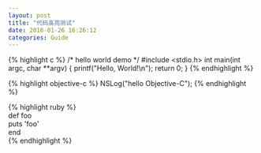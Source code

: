 ```yaml
---
layout: post
title: "代码高亮测试"
date: 2016-01-26 16:26:12
categories: Guide
---
```

{% highlight c %}
/* hello world demo */
#include <stdio.h>
int main(int argc, char **argv)
{
    printf("Hello, World!\n");
    return 0;
}
{% endhighlight %}

{% highlight objective-c %}
NSLog("hello Objective-C"); 
{% endhighlight %}

{% highlight ruby %}  
def foo  
  puts 'foo'  
end  
{% endhighlight %}